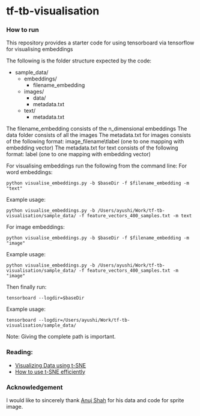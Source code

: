 # tf-tb-visualisation

### How to run
This repository provides a starter code for using tensorboard via tensorflow for visualising embeddings

The following is the folder structure expected by the code:

* sample_data/
	* embeddings/
		* filename_embedding
	* images/
		* data/
		* metadata.txt
	* text/
		* metadata.txt


The filename_embedding consists of the n_dimensional embeddings
The data folder consists of all the images
The metadata.txt for images consists of the following format: image_filename\tlabel (one to one mapping with embedding vector)
The metadata.txt for text consists of the following format: label (one to one mapping with embedding vector)


For visualising embeddings run the following from the command line:
For word embeddings:

```
python visualise_embeddings.py -b $baseDir -f $filename_embedding -m "text"
```
Example usage:
```
python visualise_embeddings.py -b /Users/ayushi/Work/tf-tb-visualisation/sample_data/ -f feature_vectors_400_samples.txt -m text
```

For image embeddings:
```
python visualise_embeddings.py -b $baseDir -f $filename_embedding -m "image"
```
Example usage:
```
python visualise_embeddings.py -b /Users/ayushi/Work/tf-tb-visualisation/sample_data/ -f feature_vectors_400_samples.txt -m "image"
```

Then finally run:
```
tensorboard --logdir=$baseDir
```
Example usage:
```
tensorboard --logdir=/Users/ayushi/Work/tf-tb-visualisation/sample_data/
```

Note: Giving the complete path is important. 

### Reading:
* [Visualizing Data using t-SNE](http://www.jmlr.org/papers/volume9/vandermaaten08a/vandermaaten08a.pdf)
* [How to use t-SNE efficiently](https://distill.pub/2016/misread-tsne/)

### Acknowledgement
I would like to sincerely thank [Anuj Shah](https://github.com/anujshah1003) for his data and code for sprite image. 
